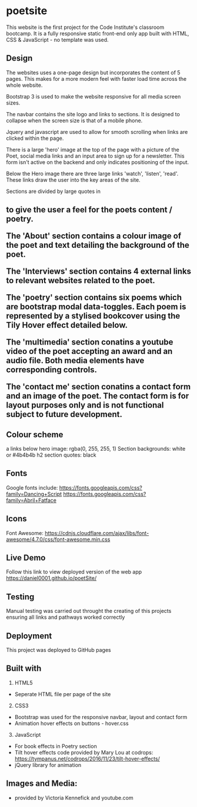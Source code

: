 
# poetsite

This website is the first project for the Code Institute's classroom bootcamp. It is a fully responsive static front-end only app built with HTML, CSS & JavaScript - no template was used.

## Design

The websites uses a one-page design but incorporates the content of 5 pages. This makes for a more modern feel with faster load time across the whole website. 

Bootstrap 3 is used to make the website responsive for all media screen sizes.

The navbar contains the site logo and links to sections. It is designed to collapse when the screen size is that of a mobile phone.

Jquery and javascript are used to allow for smooth scrolling when links are clicked within the page.

There is a large 'hero' image at the top of the page with a picture of the Poet, social media links and an input area to sign up for a newsletter. This form isn't active on the backend and only indicates positioning of the input.

Below the Hero image there are three large links 'watch', 'listen', 'read'. These links draw the user into the key areas of the site.

Sections are divided by large quotes in <h2> to give the user a feel for the poets content / poetry.

The 'About' section contains a colour image of the poet and text detailing the background of the poet. 

The 'Interviews' section contains 4 external links to relevant websites related to the poet.

The 'poetry' section contains six poems which are bootstrap modal data-toggles. Each poem is represented by a stylised bookcover using the Tily Hover effect detailed below.

The 'multimedia' section conatins a youtube video of the poet accepting an award and an audio file. Both media elements have corresponding controls.

The 'contact me' section conatins a contact form and an image of the poet. The contact form is for layout purposes only and is not functional subject to future development.

## Colour scheme

a links below hero image: rgba(0, 255, 255, 1)
Section backgrounds: white or #4b4b4b
h2 section quotes: black

## Fonts

Google fonts include: 
https://fonts.googleapis.com/css?family=Dancing+Script
https://fonts.googleapis.com/css?family=Abril+Fatface

## Icons
Font Awesome: https://cdnjs.cloudflare.com/ajax/libs/font-awesome/4.7.0/css/font-awesome.min.css

## Live Demo

Follow this link to view deployed version of the web app https://daniel0001.github.io/poetSite/

## Testing

Manual testing was carried out throught the creating of this projects ensuring all links and pathways worked correctly

## Deployment

This project was deployed to GitHub pages

## Built with 
1. HTML5
  * Seperate HTML file per page of the site

2. CSS3
  * Bootstrap was used for the responsive navbar, layout and contact form 
  * Animation hover effects on buttons - hover.css

3. JavaScript
  * For book effects in Poetry section
  * Tilt hover effects code provided by Mary Lou at codrops: https://tympanus.net/codrops/2016/11/23/tilt-hover-effects/
  * jQuery library for animation
 
## Images and Media:
 * provided by Victoria Kennefick and youtube.com

